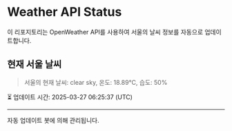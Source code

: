 
# Weather API Status

이 리포지토리는 OpenWeather API를 사용하여 서울의 날씨 정보를 자동으로 업데이트합니다.

## 현재 서울 날씨
> 서울의 현재 날씨: clear sky, 온도: 18.89°C, 습도: 50%

⏳ 업데이트 시간: 2025-03-27 06:25:37 (UTC)

---
자동 업데이트 봇에 의해 관리됩니다.
